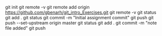 git init
git remote -v
git remote add origin https://github.com/gbenarh/git_intro_Exercises.git
git remote -v
git status
git add .
git status
git commit -m "Initial assignment commit"
git push
git push --set-upstream origin master
git status
git add .
git commit -m "note file added"
git push
